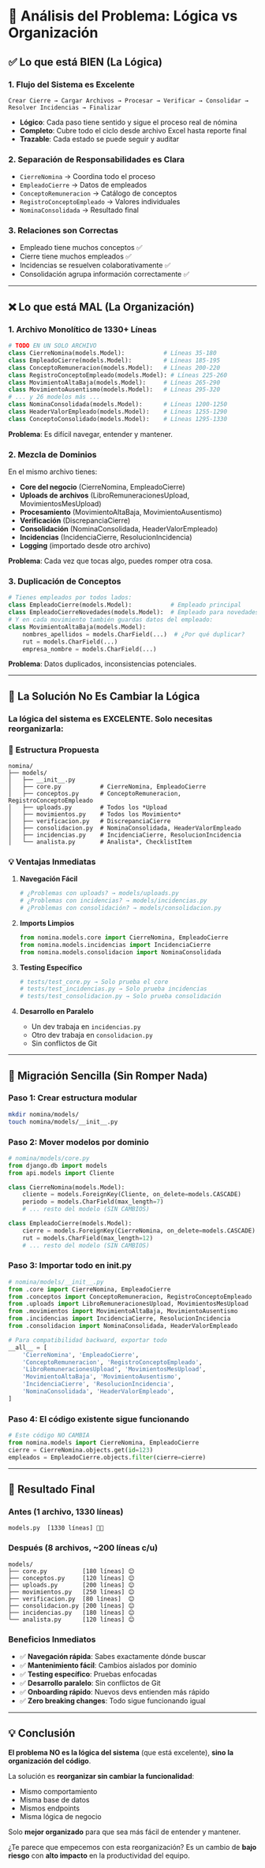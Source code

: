 # 🎯 Análisis del Problema: Lógica vs Organización

## ✅ Lo que está BIEN (La Lógica)

### 1. **Flujo del Sistema es Excelente**
```
Crear Cierre → Cargar Archivos → Procesar → Verificar → Consolidar → Resolver Incidencias → Finalizar
```
- **Lógico**: Cada paso tiene sentido y sigue el proceso real de nómina
- **Completo**: Cubre todo el ciclo desde archivo Excel hasta reporte final
- **Trazable**: Cada estado se puede seguir y auditar

### 2. **Separación de Responsabilidades es Clara**
- `CierreNomina` → Coordina todo el proceso
- `EmpleadoCierre` → Datos de empleados
- `ConceptoRemuneracion` → Catálogo de conceptos
- `RegistroConceptoEmpleado` → Valores individuales
- `NominaConsolidada` → Resultado final

### 3. **Relaciones son Correctas**
- Empleado tiene muchos conceptos ✅
- Cierre tiene muchos empleados ✅
- Incidencias se resuelven colaborativamente ✅
- Consolidación agrupa información correctamente ✅

---

## ❌ Lo que está MAL (La Organización)

### 1. **Archivo Monolítico de 1330+ Líneas**
```python
# TODO EN UN SOLO ARCHIVO
class CierreNomina(models.Model):           # Líneas 35-180
class EmpleadoCierre(models.Model):         # Líneas 185-195
class ConceptoRemuneracion(models.Model):   # Líneas 200-220
class RegistroConceptoEmpleado(models.Model): # Líneas 225-260
class MovimientoAltaBaja(models.Model):     # Líneas 265-290
class MovimientoAusentismo(models.Model):   # Líneas 295-320
# ... y 26 modelos más ...
class NominaConsolidada(models.Model):      # Líneas 1200-1250
class HeaderValorEmpleado(models.Model):    # Líneas 1255-1290
class ConceptoConsolidado(models.Model):    # Líneas 1295-1330
```

**Problema**: Es difícil navegar, entender y mantener.

### 2. **Mezcla de Dominios**
En el mismo archivo tienes:
- **Core del negocio** (CierreNomina, EmpleadoCierre)
- **Uploads de archivos** (LibroRemuneracionesUpload, MovimientosMesUpload)
- **Procesamiento** (MovimientoAltaBaja, MovimientoAusentismo)
- **Verificación** (DiscrepanciaCierre)
- **Consolidación** (NominaConsolidada, HeaderValorEmpleado)
- **Incidencias** (IncidenciaCierre, ResolucionIncidencia)
- **Logging** (importado desde otro archivo)

**Problema**: Cada vez que tocas algo, puedes romper otra cosa.

### 3. **Duplicación de Conceptos**
```python
# Tienes empleados por todos lados:
class EmpleadoCierre(models.Model):           # Empleado principal
class EmpleadoCierreNovedades(models.Model):  # Empleado para novedades
# Y en cada movimiento también guardas datos del empleado:
class MovimientoAltaBaja(models.Model):
    nombres_apellidos = models.CharField(...)  # ¿Por qué duplicar?
    rut = models.CharField(...)
    empresa_nombre = models.CharField(...)
```

**Problema**: Datos duplicados, inconsistencias potenciales.

---

## 🎯 La Solución No Es Cambiar la Lógica

### La lógica del sistema es **EXCELENTE**. Solo necesitas **reorganizarla**:

### 📁 **Estructura Propuesta**
```
nomina/
├── models/
│   ├── __init__.py
│   ├── core.py           # CierreNomina, EmpleadoCierre 
│   ├── conceptos.py      # ConceptoRemuneracion, RegistroConceptoEmpleado
│   ├── uploads.py        # Todos los *Upload
│   ├── movimientos.py    # Todos los Movimiento*
│   ├── verificacion.py   # DiscrepanciaCierre
│   ├── consolidacion.py  # NominaConsolidada, HeaderValorEmpleado
│   ├── incidencias.py    # IncidenciaCierre, ResolucionIncidencia
│   └── analista.py       # Analista*, ChecklistItem
```

### 💡 **Ventajas Inmediatas**

1. **Navegación Fácil**
   ```python
   # ¿Problemas con uploads? → models/uploads.py
   # ¿Problemas con incidencias? → models/incidencias.py
   # ¿Problemas con consolidación? → models/consolidacion.py
   ```

2. **Imports Limpios**
   ```python
   from nomina.models.core import CierreNomina, EmpleadoCierre
   from nomina.models.incidencias import IncidenciaCierre
   from nomina.models.consolidacion import NominaConsolidada
   ```

3. **Testing Específico**
   ```python
   # tests/test_core.py → Solo prueba el core
   # tests/test_incidencias.py → Solo prueba incidencias
   # tests/test_consolidacion.py → Solo prueba consolidación
   ```

4. **Desarrollo en Paralelo**
   - Un dev trabaja en `incidencias.py`
   - Otro dev trabaja en `consolidacion.py`
   - Sin conflictos de Git

---

## 🚀 Migración Sencilla (Sin Romper Nada)

### Paso 1: Crear estructura modular
```bash
mkdir nomina/models/
touch nomina/models/__init__.py
```

### Paso 2: Mover modelos por dominio
```python
# nomina/models/core.py
from django.db import models
from api.models import Cliente

class CierreNomina(models.Model):
    cliente = models.ForeignKey(Cliente, on_delete=models.CASCADE)
    periodo = models.CharField(max_length=7)
    # ... resto del modelo (SIN CAMBIOS)

class EmpleadoCierre(models.Model):
    cierre = models.ForeignKey(CierreNomina, on_delete=models.CASCADE)
    rut = models.CharField(max_length=12)
    # ... resto del modelo (SIN CAMBIOS)
```

### Paso 3: Importar todo en __init__.py
```python
# nomina/models/__init__.py
from .core import CierreNomina, EmpleadoCierre
from .conceptos import ConceptoRemuneracion, RegistroConceptoEmpleado
from .uploads import LibroRemuneracionesUpload, MovimientosMesUpload
from .movimientos import MovimientoAltaBaja, MovimientoAusentismo
from .incidencias import IncidenciaCierre, ResolucionIncidencia
from .consolidacion import NominaConsolidada, HeaderValorEmpleado

# Para compatibilidad backward, exportar todo
__all__ = [
    'CierreNomina', 'EmpleadoCierre',
    'ConceptoRemuneracion', 'RegistroConceptoEmpleado',
    'LibroRemuneracionesUpload', 'MovimientosMesUpload',
    'MovimientoAltaBaja', 'MovimientoAusentismo',
    'IncidenciaCierre', 'ResolucionIncidencia',
    'NominaConsolidada', 'HeaderValorEmpleado',
]
```

### Paso 4: El código existente sigue funcionando
```python
# Este código NO CAMBIA
from nomina.models import CierreNomina, EmpleadoCierre
cierre = CierreNomina.objects.get(id=123)
empleados = EmpleadoCierre.objects.filter(cierre=cierre)
```

---

## 🎯 Resultado Final

### **Antes** (1 archivo, 1330 líneas)
```
models.py  [1330 líneas] 😵‍💫
```

### **Después** (8 archivos, ~200 líneas c/u)
```
models/
├── core.py          [180 líneas] 😊
├── conceptos.py     [120 líneas] 😊
├── uploads.py       [200 líneas] 😊
├── movimientos.py   [250 líneas] 😊
├── verificacion.py  [80 líneas]  😊
├── consolidacion.py [200 líneas] 😊
├── incidencias.py   [180 líneas] 😊
└── analista.py      [120 líneas] 😊
```

### **Beneficios Inmediatos**
- ✅ **Navegación rápida**: Sabes exactamente dónde buscar
- ✅ **Mantenimiento fácil**: Cambios aislados por dominio
- ✅ **Testing específico**: Pruebas enfocadas
- ✅ **Desarrollo paralelo**: Sin conflictos de Git
- ✅ **Onboarding rápido**: Nuevos devs entienden más rápido
- ✅ **Zero breaking changes**: Todo sigue funcionando igual

---

## 💡 Conclusión

**El problema NO es la lógica del sistema** (que está excelente), **sino la organización del código**.

La solución es **reorganizar sin cambiar la funcionalidad**:
- Mismo comportamiento
- Misma base de datos
- Mismos endpoints
- Misma lógica de negocio

Solo **mejor organizado** para que sea más fácil de entender y mantener.

¿Te parece que empecemos con esta reorganización? Es un cambio de **bajo riesgo** con **alto impacto** en la productividad del equipo.
